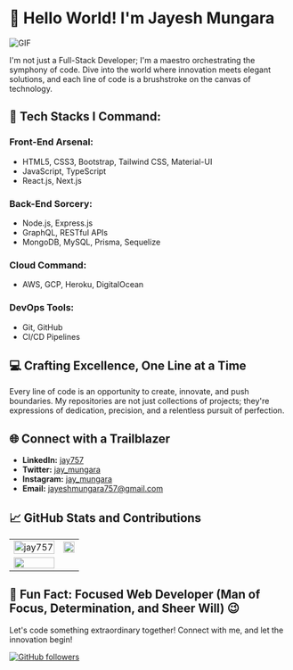 # 👋 Hello World! I'm Jayesh Mungara

![GIF](https://user-images.githubusercontent.com/73097560/115834477-dbab4500-a447-11eb-908a-139a6edaec5c.gif)

I'm not just a Full-Stack Developer; I'm a maestro orchestrating the symphony of code. Dive into the world where innovation meets elegant solutions, and each line of code is a brushstroke on the canvas of technology.

## 🚀 Tech Stacks I Command:

### Front-End Arsenal:
- HTML5, CSS3, Bootstrap, Tailwind CSS, Material-UI
- JavaScript, TypeScript
- React.js, Next.js

### Back-End Sorcery:
- Node.js, Express.js
- GraphQL, RESTful APIs
- MongoDB, MySQL, Prisma, Sequelize

### Cloud Command:
- AWS, GCP, Heroku, DigitalOcean

### DevOps Tools:
- Git, GitHub
- CI/CD Pipelines

## 💻 Crafting Excellence, One Line at a Time

Every line of code is an opportunity to create, innovate, and push boundaries. My repositories are not just collections of projects; they're expressions of dedication, precision, and a relentless pursuit of perfection.

## 🌐 Connect with a Trailblazer

- **LinkedIn:** [jay757](https://www.linkedin.com/in/jay757)
- **Twitter:** [jay_mungara](https://www.twitter.com/MungaraJayesh)
- **Instagram:** [jay_mungara](https://www.instagram.com/jay_mungara)
- **Email:** [jayeshmungara757@gmail.com](mailto:jayeshmungara757@gmail.com)

## 📈 GitHub Stats and Contributions

<table>
  <tr>
    <td>
      <a href="https://www.github.com/Jay757">
        <img src="https://github-readme-stats.vercel.app/api?username=jay757&show_icons=true&theme=tokyonight&count_private=true&hide_border=true" alt="jay757" style="width: 100%;"/>
      </a>
    </td>
    <td> 
      <a href="https://www.github.com/jay757">
        <img src="http://github-readme-streak-stats.herokuapp.com?user=jay757&hide_border=true&theme=tokyonight" style="width: 100%;"/>
      </a>
    </td>
  </tr>
  <tr>
    <td>
      <a href="https://www.github.com/jay757">
        <img src="https://github-readme-stats.vercel.app/api/top-langs/?username=jay757&langs_count=8&layout=compact&theme=tokyonight&hide_border=true" style="width: 100%;"/>
      </a>
    </td>
  </tr>
</table>

## 🚀 Fun Fact: Focused Web Developer (Man of Focus, Determination, and Sheer Will) 😉

Let's code something extraordinary together! Connect with me, and let the innovation begin!

[![GitHub followers](https://img.shields.io/github/followers/jay757?label=Follow&style=social)](https://github.com/jay757)
